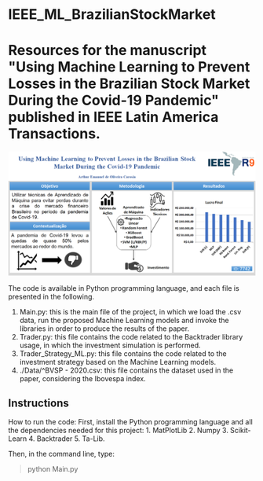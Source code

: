 # IEEE_ML_BrazilianStockMarket
<h1>Resources for the manuscript "Using Machine Learning to Prevent Losses in the Brazilian Stock Market During the Covid-19 Pandemic" published in IEEE Latin America Transactions.
</h1>

<img src="05_PNG_Graphical Abstract.png"/>

The code is available in Python programming language, and each file is presented in the following.

1. Main.py: this is the main file of the project, in which we load the .csv data, run the proposed Machine Learning models and invoke the libraries in order to produce the results of the paper.
2. Trader.py: this file contains the code related to the Backtrader library usage, in which the investment simulation is performed.
3. Trader_Strategy_ML.py: this file contains the code related to the investment strategy based on the Machine Learning models.
4. ./Data/^BVSP - 2020.csv: this file contains the dataset used in the paper, considering the Ibovespa index.

<h2>Instructions</h2>
How to run the code:
First, install the Python programming language and all the dependencies needed for this project:
1. MatPlotLib
2. Numpy
3. Scikit-Learn
4. Backtrader
5. Ta-Lib.

Then, in the command line, type:
> python Main.py


